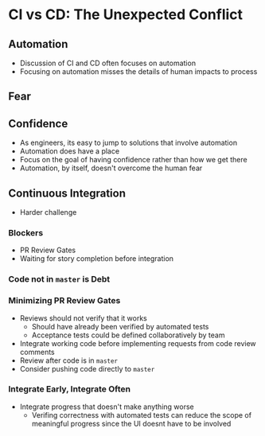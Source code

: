# CI vs CD: The Unexpected Conflict

## Automation

* Discussion of CI and CD often focuses on automation
* Focusing on automation misses the details of human impacts to process

## Fear

## Confidence

* As engineers, its easy to jump to solutions that involve automation
* Automation does have a place
* Focus on the goal of having confidence rather than how we get there
* Automation, by itself, doesn't overcome the human fear

## Continuous Integration

* Harder challenge

### Blockers

* PR Review Gates
* Waiting for story completion before integration

### Code not in `master` is Debt

### Minimizing PR Review Gates

* Reviews should not verify that it works
  * Should have already been verified by automated tests
  * Acceptance tests could be defined collaboratively by team
* Integrate working code before implementing requests from code review comments
* Review after code is in `master`
* Consider pushing code directly to `master`

### Integrate Early, Integrate Often

* Integrate progress that doesn't make anything worse
  * Verifing correctness with automated tests can reduce the scope of meaningful
    progress since the UI doesnt have to be involved
